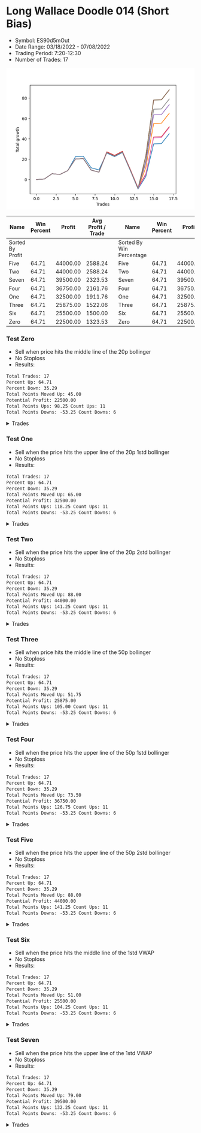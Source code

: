 # Long Wallace Doodle 014 (Short Bias)
- Symbol: ES90d5mOut
- Date Range: 03/18/2022 - 07/08/2022
- Trading Period: 7:20-12:30
- Number of Trades: 17

![Plot](LongWallaceDoodle014ES90d5mOut(ShortBias).png)

| Name | Win Percent | Profit | Avg Profit / Trade |     | Name | Win Percent | Profit | Avg Profit / Trade |
| ---- | ----------- | ------ | ------------------ | --- | ---- | ----------- | ------ | ------------------ |
| Sorted By <br> Profit | | | | | Sorted By <br> Win Percentage ||||
| Five | 64.71 | 44000.00 | 2588.24 |     | Five | 64.71 | 44000.00 | 2588.24 |
| Two | 64.71 | 44000.00 | 2588.24 |     | Two | 64.71 | 44000.00 | 2588.24 |
| Seven | 64.71 | 39500.00 | 2323.53 |     | Seven | 64.71 | 39500.00 | 2323.53 |
| Four | 64.71 | 36750.00 | 2161.76 |     | Four | 64.71 | 36750.00 | 2161.76 |
| One | 64.71 | 32500.00 | 1911.76 |     | One | 64.71 | 32500.00 | 1911.76 |
| Three | 64.71 | 25875.00 | 1522.06 |     | Three | 64.71 | 25875.00 | 1522.06 |
| Six | 64.71 | 25500.00 | 1500.00 |     | Six | 64.71 | 25500.00 | 1500.00 |
| Zero | 64.71 | 22500.00 | 1323.53 |     | Zero | 64.71 | 22500.00 | 1323.53 |

### Test Zero
* Sell when price hits the middle line of the 20p bollinger
* No Stoploss
* Results:
```
Total Trades: 17
Percent Up: 64.71
Percent Down: 35.29
Total Points Moved Up: 45.00
Potential Profit: 22500.00
Total Points Ups: 98.25 Count Ups: 11
Total Points Downs: -53.25 Count Downs: 6
```

<details><summary>Trades</summary>

<code>In: 2022-03-21 10:05:00		Out: 2022-03-21 10:35:55		Total Position Time: 30:55		Total Move Up: 0.50		Total to Date: 0.50</code> <br />
<code>In: 2022-03-23 10:30:00		Out: 2022-03-23 11:00:55		Total Position Time: 30:55		Total Move Up: 5.25		Total to Date: 5.75</code> <br />
<code>In: 2022-03-23 10:45:00		Out: 2022-03-23 11:15:55		Total Position Time: 30:55		Total Move Up: -0.75		Total to Date: 5.00</code> <br />
<code>In: 2022-03-30 08:15:00		Out: 2022-03-30 08:45:55		Total Position Time: 30:55		Total Move Up: 3.75		Total to Date: 8.75</code> <br />
<code>In: 2022-03-30 12:25:00		Out: 2022-03-30 12:46:25		Total Position Time: 21:25		Total Move Up: 13.75		Total to Date: 22.50</code> <br />
<code>In: 2022-03-31 11:20:00		Out: 2022-03-31 11:50:55		Total Position Time: 30:55		Total Move Up: 0.25		Total to Date: 22.75</code> <br />
<code>In: 2022-04-12 11:00:00		Out: 2022-04-12 11:30:55		Total Position Time: 30:55		Total Move Up: -11.25		Total to Date: 11.50</code> <br />
<code>In: 2022-04-18 08:50:00		Out: 2022-04-18 09:20:55		Total Position Time: 30:55		Total Move Up: -2.00		Total to Date: 9.50</code> <br />
<code>In: 2022-04-20 11:55:00		Out: 2022-04-20 12:24:15		Total Position Time: 29:15		Total Move Up: 16.50		Total to Date: 26.00</code> <br />
<code>In: 2022-05-02 10:05:00		Out: 2022-05-02 10:35:55		Total Position Time: 30:55		Total Move Up: -3.50		Total to Date: 22.50</code> <br />
<code>In: 2022-06-08 09:45:00		Out: 2022-06-08 10:15:55		Total Position Time: 30:55		Total Move Up: 4.00		Total to Date: 26.50</code> <br />
<code>In: 2022-06-09 12:15:00		Out: 2022-06-09 12:45:55		Total Position Time: 30:55		Total Move Up: -17.50		Total to Date: 9.00</code> <br />
<code>In: 2022-06-13 12:15:00		Out: 2022-06-13 12:45:55		Total Position Time: 30:55		Total Move Up: -18.25		Total to Date: -9.25</code> <br />
<code>In: 2022-06-15 11:15:00		Out: 2022-06-15 11:17:05		Total Position Time: 02:05		Total Move Up: 12.25		Total to Date: 3.00</code> <br />
<code>In: 2022-06-15 11:35:00		Out: 2022-06-15 11:38:10		Total Position Time: 03:10		Total Move Up: 32.00		Total to Date: 35.00</code> <br />
<code>In: 2022-06-16 11:10:00		Out: 2022-06-16 11:40:55		Total Position Time: 30:55		Total Move Up: 0.25		Total to Date: 35.25</code> <br />
<code>In: 2022-06-29 09:30:00		Out: 2022-06-29 10:00:55		Total Position Time: 30:55		Total Move Up: 9.75		Total to Date: 45.00</code> <br />


</details>

### Test One
* Sell when the price hits the upper line of the 20p 1std bollinger
* No Stoploss
* Results:
```
Total Trades: 17
Percent Up: 64.71
Percent Down: 35.29
Total Points Moved Up: 65.00
Potential Profit: 32500.00
Total Points Ups: 118.25 Count Ups: 11
Total Points Downs: -53.25 Count Downs: 6
```

<details><summary>Trades</summary>

<code>In: 2022-03-21 10:05:00		Out: 2022-03-21 10:35:55		Total Position Time: 30:55		Total Move Up: 0.50		Total to Date: 0.50</code> <br />
<code>In: 2022-03-23 10:30:00		Out: 2022-03-23 11:00:55		Total Position Time: 30:55		Total Move Up: 5.25		Total to Date: 5.75</code> <br />
<code>In: 2022-03-23 10:45:00		Out: 2022-03-23 11:15:55		Total Position Time: 30:55		Total Move Up: -0.75		Total to Date: 5.00</code> <br />
<code>In: 2022-03-30 08:15:00		Out: 2022-03-30 08:45:55		Total Position Time: 30:55		Total Move Up: 3.75		Total to Date: 8.75</code> <br />
<code>In: 2022-03-30 12:25:00		Out: 2022-03-30 12:55:55		Total Position Time: 30:55		Total Move Up: 11.50		Total to Date: 20.25</code> <br />
<code>In: 2022-03-31 11:20:00		Out: 2022-03-31 11:50:55		Total Position Time: 30:55		Total Move Up: 0.25		Total to Date: 20.50</code> <br />
<code>In: 2022-04-12 11:00:00		Out: 2022-04-12 11:30:55		Total Position Time: 30:55		Total Move Up: -11.25		Total to Date: 9.25</code> <br />
<code>In: 2022-04-18 08:50:00		Out: 2022-04-18 09:20:55		Total Position Time: 30:55		Total Move Up: -2.00		Total to Date: 7.25</code> <br />
<code>In: 2022-04-20 11:55:00		Out: 2022-04-20 12:25:55		Total Position Time: 30:55		Total Move Up: 19.25		Total to Date: 26.50</code> <br />
<code>In: 2022-05-02 10:05:00		Out: 2022-05-02 10:35:55		Total Position Time: 30:55		Total Move Up: -3.50		Total to Date: 23.00</code> <br />
<code>In: 2022-06-08 09:45:00		Out: 2022-06-08 10:15:55		Total Position Time: 30:55		Total Move Up: 4.00		Total to Date: 27.00</code> <br />
<code>In: 2022-06-09 12:15:00		Out: 2022-06-09 12:45:55		Total Position Time: 30:55		Total Move Up: -17.50		Total to Date: 9.50</code> <br />
<code>In: 2022-06-13 12:15:00		Out: 2022-06-13 12:45:55		Total Position Time: 30:55		Total Move Up: -18.25		Total to Date: -8.75</code> <br />
<code>In: 2022-06-15 11:15:00		Out: 2022-06-15 11:38:55		Total Position Time: 23:55		Total Move Up: 20.50		Total to Date: 11.75</code> <br />
<code>In: 2022-06-15 11:35:00		Out: 2022-06-15 11:38:55		Total Position Time: 03:55		Total Move Up: 43.25		Total to Date: 55.00</code> <br />
<code>In: 2022-06-16 11:10:00		Out: 2022-06-16 11:40:55		Total Position Time: 30:55		Total Move Up: 0.25		Total to Date: 55.25</code> <br />
<code>In: 2022-06-29 09:30:00		Out: 2022-06-29 10:00:55		Total Position Time: 30:55		Total Move Up: 9.75		Total to Date: 65.00</code> <br />


</details>

### Test Two
* Sell when the price hits the upper line of the 20p 2std bollinger
* No Stoploss
* Results:
```
Total Trades: 17
Percent Up: 64.71
Percent Down: 35.29
Total Points Moved Up: 88.00
Potential Profit: 44000.00
Total Points Ups: 141.25 Count Ups: 11
Total Points Downs: -53.25 Count Downs: 6
```

<details><summary>Trades</summary>

<code>In: 2022-03-21 10:05:00		Out: 2022-03-21 10:35:55		Total Position Time: 30:55		Total Move Up: 0.50		Total to Date: 0.50</code> <br />
<code>In: 2022-03-23 10:30:00		Out: 2022-03-23 11:00:55		Total Position Time: 30:55		Total Move Up: 5.25		Total to Date: 5.75</code> <br />
<code>In: 2022-03-23 10:45:00		Out: 2022-03-23 11:15:55		Total Position Time: 30:55		Total Move Up: -0.75		Total to Date: 5.00</code> <br />
<code>In: 2022-03-30 08:15:00		Out: 2022-03-30 08:45:55		Total Position Time: 30:55		Total Move Up: 3.75		Total to Date: 8.75</code> <br />
<code>In: 2022-03-30 12:25:00		Out: 2022-03-30 12:55:55		Total Position Time: 30:55		Total Move Up: 11.50		Total to Date: 20.25</code> <br />
<code>In: 2022-03-31 11:20:00		Out: 2022-03-31 11:50:55		Total Position Time: 30:55		Total Move Up: 0.25		Total to Date: 20.50</code> <br />
<code>In: 2022-04-12 11:00:00		Out: 2022-04-12 11:30:55		Total Position Time: 30:55		Total Move Up: -11.25		Total to Date: 9.25</code> <br />
<code>In: 2022-04-18 08:50:00		Out: 2022-04-18 09:20:55		Total Position Time: 30:55		Total Move Up: -2.00		Total to Date: 7.25</code> <br />
<code>In: 2022-04-20 11:55:00		Out: 2022-04-20 12:25:55		Total Position Time: 30:55		Total Move Up: 19.25		Total to Date: 26.50</code> <br />
<code>In: 2022-05-02 10:05:00		Out: 2022-05-02 10:35:55		Total Position Time: 30:55		Total Move Up: -3.50		Total to Date: 23.00</code> <br />
<code>In: 2022-06-08 09:45:00		Out: 2022-06-08 10:15:55		Total Position Time: 30:55		Total Move Up: 4.00		Total to Date: 27.00</code> <br />
<code>In: 2022-06-09 12:15:00		Out: 2022-06-09 12:45:55		Total Position Time: 30:55		Total Move Up: -17.50		Total to Date: 9.50</code> <br />
<code>In: 2022-06-13 12:15:00		Out: 2022-06-13 12:45:55		Total Position Time: 30:55		Total Move Up: -18.25		Total to Date: -8.75</code> <br />
<code>In: 2022-06-15 11:15:00		Out: 2022-06-15 11:41:00		Total Position Time: 26:00		Total Move Up: 32.00		Total to Date: 23.25</code> <br />
<code>In: 2022-06-15 11:35:00		Out: 2022-06-15 11:41:00		Total Position Time: 06:00		Total Move Up: 54.75		Total to Date: 78.00</code> <br />
<code>In: 2022-06-16 11:10:00		Out: 2022-06-16 11:40:55		Total Position Time: 30:55		Total Move Up: 0.25		Total to Date: 78.25</code> <br />
<code>In: 2022-06-29 09:30:00		Out: 2022-06-29 10:00:55		Total Position Time: 30:55		Total Move Up: 9.75		Total to Date: 88.00</code> <br />


</details>

### Test Three
* Sell when price hits the middle line of the 50p bollinger
* No Stoploss
* Results:
```
Total Trades: 17
Percent Up: 64.71
Percent Down: 35.29
Total Points Moved Up: 51.75
Potential Profit: 25875.00
Total Points Ups: 105.00 Count Ups: 11
Total Points Downs: -53.25 Count Downs: 6
```

<details><summary>Trades</summary>

<code>In: 2022-03-21 10:05:00		Out: 2022-03-21 10:35:55		Total Position Time: 30:55		Total Move Up: 0.50		Total to Date: 0.50</code> <br />
<code>In: 2022-03-23 10:30:00		Out: 2022-03-23 11:00:55		Total Position Time: 30:55		Total Move Up: 5.25		Total to Date: 5.75</code> <br />
<code>In: 2022-03-23 10:45:00		Out: 2022-03-23 11:15:55		Total Position Time: 30:55		Total Move Up: -0.75		Total to Date: 5.00</code> <br />
<code>In: 2022-03-30 08:15:00		Out: 2022-03-30 08:45:55		Total Position Time: 30:55		Total Move Up: 3.75		Total to Date: 8.75</code> <br />
<code>In: 2022-03-30 12:25:00		Out: 2022-03-30 12:55:55		Total Position Time: 30:55		Total Move Up: 11.50		Total to Date: 20.25</code> <br />
<code>In: 2022-03-31 11:20:00		Out: 2022-03-31 11:50:55		Total Position Time: 30:55		Total Move Up: 0.25		Total to Date: 20.50</code> <br />
<code>In: 2022-04-12 11:00:00		Out: 2022-04-12 11:30:55		Total Position Time: 30:55		Total Move Up: -11.25		Total to Date: 9.25</code> <br />
<code>In: 2022-04-18 08:50:00		Out: 2022-04-18 09:20:55		Total Position Time: 30:55		Total Move Up: -2.00		Total to Date: 7.25</code> <br />
<code>In: 2022-04-20 11:55:00		Out: 2022-04-20 12:25:50		Total Position Time: 30:50		Total Move Up: 20.00		Total to Date: 27.25</code> <br />
<code>In: 2022-05-02 10:05:00		Out: 2022-05-02 10:35:55		Total Position Time: 30:55		Total Move Up: -3.50		Total to Date: 23.75</code> <br />
<code>In: 2022-06-08 09:45:00		Out: 2022-06-08 10:15:55		Total Position Time: 30:55		Total Move Up: 4.00		Total to Date: 27.75</code> <br />
<code>In: 2022-06-09 12:15:00		Out: 2022-06-09 12:45:55		Total Position Time: 30:55		Total Move Up: -17.50		Total to Date: 10.25</code> <br />
<code>In: 2022-06-13 12:15:00		Out: 2022-06-13 12:45:55		Total Position Time: 30:55		Total Move Up: -18.25		Total to Date: -8.00</code> <br />
<code>In: 2022-06-15 11:15:00		Out: 2022-06-15 11:38:45		Total Position Time: 23:45		Total Move Up: 13.50		Total to Date: 5.50</code> <br />
<code>In: 2022-06-15 11:35:00		Out: 2022-06-15 11:38:45		Total Position Time: 03:45		Total Move Up: 36.25		Total to Date: 41.75</code> <br />
<code>In: 2022-06-16 11:10:00		Out: 2022-06-16 11:40:55		Total Position Time: 30:55		Total Move Up: 0.25		Total to Date: 42.00</code> <br />
<code>In: 2022-06-29 09:30:00		Out: 2022-06-29 10:00:55		Total Position Time: 30:55		Total Move Up: 9.75		Total to Date: 51.75</code> <br />


</details>

### Test Four
* Sell when the price hits the upper line of the 50p 1std bollinger
* No Stoploss
* Results:
```
Total Trades: 17
Percent Up: 64.71
Percent Down: 35.29
Total Points Moved Up: 73.50
Potential Profit: 36750.00
Total Points Ups: 126.75 Count Ups: 11
Total Points Downs: -53.25 Count Downs: 6
```

<details><summary>Trades</summary>

<code>In: 2022-03-21 10:05:00		Out: 2022-03-21 10:35:55		Total Position Time: 30:55		Total Move Up: 0.50		Total to Date: 0.50</code> <br />
<code>In: 2022-03-23 10:30:00		Out: 2022-03-23 11:00:55		Total Position Time: 30:55		Total Move Up: 5.25		Total to Date: 5.75</code> <br />
<code>In: 2022-03-23 10:45:00		Out: 2022-03-23 11:15:55		Total Position Time: 30:55		Total Move Up: -0.75		Total to Date: 5.00</code> <br />
<code>In: 2022-03-30 08:15:00		Out: 2022-03-30 08:45:55		Total Position Time: 30:55		Total Move Up: 3.75		Total to Date: 8.75</code> <br />
<code>In: 2022-03-30 12:25:00		Out: 2022-03-30 12:55:55		Total Position Time: 30:55		Total Move Up: 11.50		Total to Date: 20.25</code> <br />
<code>In: 2022-03-31 11:20:00		Out: 2022-03-31 11:50:55		Total Position Time: 30:55		Total Move Up: 0.25		Total to Date: 20.50</code> <br />
<code>In: 2022-04-12 11:00:00		Out: 2022-04-12 11:30:55		Total Position Time: 30:55		Total Move Up: -11.25		Total to Date: 9.25</code> <br />
<code>In: 2022-04-18 08:50:00		Out: 2022-04-18 09:20:55		Total Position Time: 30:55		Total Move Up: -2.00		Total to Date: 7.25</code> <br />
<code>In: 2022-04-20 11:55:00		Out: 2022-04-20 12:25:55		Total Position Time: 30:55		Total Move Up: 19.25		Total to Date: 26.50</code> <br />
<code>In: 2022-05-02 10:05:00		Out: 2022-05-02 10:35:55		Total Position Time: 30:55		Total Move Up: -3.50		Total to Date: 23.00</code> <br />
<code>In: 2022-06-08 09:45:00		Out: 2022-06-08 10:15:55		Total Position Time: 30:55		Total Move Up: 4.00		Total to Date: 27.00</code> <br />
<code>In: 2022-06-09 12:15:00		Out: 2022-06-09 12:45:55		Total Position Time: 30:55		Total Move Up: -17.50		Total to Date: 9.50</code> <br />
<code>In: 2022-06-13 12:15:00		Out: 2022-06-13 12:45:55		Total Position Time: 30:55		Total Move Up: -18.25		Total to Date: -8.75</code> <br />
<code>In: 2022-06-15 11:15:00		Out: 2022-06-15 11:39:00		Total Position Time: 24:00		Total Move Up: 24.75		Total to Date: 16.00</code> <br />
<code>In: 2022-06-15 11:35:00		Out: 2022-06-15 11:39:00		Total Position Time: 04:00		Total Move Up: 47.50		Total to Date: 63.50</code> <br />
<code>In: 2022-06-16 11:10:00		Out: 2022-06-16 11:40:55		Total Position Time: 30:55		Total Move Up: 0.25		Total to Date: 63.75</code> <br />
<code>In: 2022-06-29 09:30:00		Out: 2022-06-29 10:00:55		Total Position Time: 30:55		Total Move Up: 9.75		Total to Date: 73.50</code> <br />


</details>

### Test Five
* Sell when the price hits the upper line of the 50p 2std bollinger
* No Stoploss
* Results:
```
Total Trades: 17
Percent Up: 64.71
Percent Down: 35.29
Total Points Moved Up: 88.00
Potential Profit: 44000.00
Total Points Ups: 141.25 Count Ups: 11
Total Points Downs: -53.25 Count Downs: 6
```

<details><summary>Trades</summary>

<code>In: 2022-03-21 10:05:00		Out: 2022-03-21 10:35:55		Total Position Time: 30:55		Total Move Up: 0.50		Total to Date: 0.50</code> <br />
<code>In: 2022-03-23 10:30:00		Out: 2022-03-23 11:00:55		Total Position Time: 30:55		Total Move Up: 5.25		Total to Date: 5.75</code> <br />
<code>In: 2022-03-23 10:45:00		Out: 2022-03-23 11:15:55		Total Position Time: 30:55		Total Move Up: -0.75		Total to Date: 5.00</code> <br />
<code>In: 2022-03-30 08:15:00		Out: 2022-03-30 08:45:55		Total Position Time: 30:55		Total Move Up: 3.75		Total to Date: 8.75</code> <br />
<code>In: 2022-03-30 12:25:00		Out: 2022-03-30 12:55:55		Total Position Time: 30:55		Total Move Up: 11.50		Total to Date: 20.25</code> <br />
<code>In: 2022-03-31 11:20:00		Out: 2022-03-31 11:50:55		Total Position Time: 30:55		Total Move Up: 0.25		Total to Date: 20.50</code> <br />
<code>In: 2022-04-12 11:00:00		Out: 2022-04-12 11:30:55		Total Position Time: 30:55		Total Move Up: -11.25		Total to Date: 9.25</code> <br />
<code>In: 2022-04-18 08:50:00		Out: 2022-04-18 09:20:55		Total Position Time: 30:55		Total Move Up: -2.00		Total to Date: 7.25</code> <br />
<code>In: 2022-04-20 11:55:00		Out: 2022-04-20 12:25:55		Total Position Time: 30:55		Total Move Up: 19.25		Total to Date: 26.50</code> <br />
<code>In: 2022-05-02 10:05:00		Out: 2022-05-02 10:35:55		Total Position Time: 30:55		Total Move Up: -3.50		Total to Date: 23.00</code> <br />
<code>In: 2022-06-08 09:45:00		Out: 2022-06-08 10:15:55		Total Position Time: 30:55		Total Move Up: 4.00		Total to Date: 27.00</code> <br />
<code>In: 2022-06-09 12:15:00		Out: 2022-06-09 12:45:55		Total Position Time: 30:55		Total Move Up: -17.50		Total to Date: 9.50</code> <br />
<code>In: 2022-06-13 12:15:00		Out: 2022-06-13 12:45:55		Total Position Time: 30:55		Total Move Up: -18.25		Total to Date: -8.75</code> <br />
<code>In: 2022-06-15 11:15:00		Out: 2022-06-15 11:41:00		Total Position Time: 26:00		Total Move Up: 32.00		Total to Date: 23.25</code> <br />
<code>In: 2022-06-15 11:35:00		Out: 2022-06-15 11:41:00		Total Position Time: 06:00		Total Move Up: 54.75		Total to Date: 78.00</code> <br />
<code>In: 2022-06-16 11:10:00		Out: 2022-06-16 11:40:55		Total Position Time: 30:55		Total Move Up: 0.25		Total to Date: 78.25</code> <br />
<code>In: 2022-06-29 09:30:00		Out: 2022-06-29 10:00:55		Total Position Time: 30:55		Total Move Up: 9.75		Total to Date: 88.00</code> <br />


</details>

### Test Six
* Sell when the price hits the middle line of the 1std VWAP
* No Stoploss
* Results:
```
Total Trades: 17
Percent Up: 64.71
Percent Down: 35.29
Total Points Moved Up: 51.00
Potential Profit: 25500.00
Total Points Ups: 104.25 Count Ups: 11
Total Points Downs: -53.25 Count Downs: 6
```

<details><summary>Trades</summary>

<code>In: 2022-03-21 10:05:00		Out: 2022-03-21 10:35:55		Total Position Time: 30:55		Total Move Up: 0.50		Total to Date: 0.50</code> <br />
<code>In: 2022-03-23 10:30:00		Out: 2022-03-23 11:00:55		Total Position Time: 30:55		Total Move Up: 5.25		Total to Date: 5.75</code> <br />
<code>In: 2022-03-23 10:45:00		Out: 2022-03-23 11:15:55		Total Position Time: 30:55		Total Move Up: -0.75		Total to Date: 5.00</code> <br />
<code>In: 2022-03-30 08:15:00		Out: 2022-03-30 08:45:55		Total Position Time: 30:55		Total Move Up: 3.75		Total to Date: 8.75</code> <br />
<code>In: 2022-03-30 12:25:00		Out: 2022-03-30 12:55:55		Total Position Time: 30:55		Total Move Up: 11.50		Total to Date: 20.25</code> <br />
<code>In: 2022-03-31 11:20:00		Out: 2022-03-31 11:50:55		Total Position Time: 30:55		Total Move Up: 0.25		Total to Date: 20.50</code> <br />
<code>In: 2022-04-12 11:00:00		Out: 2022-04-12 11:30:55		Total Position Time: 30:55		Total Move Up: -11.25		Total to Date: 9.25</code> <br />
<code>In: 2022-04-18 08:50:00		Out: 2022-04-18 09:20:55		Total Position Time: 30:55		Total Move Up: -2.00		Total to Date: 7.25</code> <br />
<code>In: 2022-04-20 11:55:00		Out: 2022-04-20 12:25:55		Total Position Time: 30:55		Total Move Up: 19.25		Total to Date: 26.50</code> <br />
<code>In: 2022-05-02 10:05:00		Out: 2022-05-02 10:35:55		Total Position Time: 30:55		Total Move Up: -3.50		Total to Date: 23.00</code> <br />
<code>In: 2022-06-08 09:45:00		Out: 2022-06-08 10:15:55		Total Position Time: 30:55		Total Move Up: 4.00		Total to Date: 27.00</code> <br />
<code>In: 2022-06-09 12:15:00		Out: 2022-06-09 12:45:55		Total Position Time: 30:55		Total Move Up: -17.50		Total to Date: 9.50</code> <br />
<code>In: 2022-06-13 12:15:00		Out: 2022-06-13 12:45:55		Total Position Time: 30:55		Total Move Up: -18.25		Total to Date: -8.75</code> <br />
<code>In: 2022-06-15 11:15:00		Out: 2022-06-15 11:38:45		Total Position Time: 23:45		Total Move Up: 13.50		Total to Date: 4.75</code> <br />
<code>In: 2022-06-15 11:35:00		Out: 2022-06-15 11:38:45		Total Position Time: 03:45		Total Move Up: 36.25		Total to Date: 41.00</code> <br />
<code>In: 2022-06-16 11:10:00		Out: 2022-06-16 11:40:55		Total Position Time: 30:55		Total Move Up: 0.25		Total to Date: 41.25</code> <br />
<code>In: 2022-06-29 09:30:00		Out: 2022-06-29 10:00:55		Total Position Time: 30:55		Total Move Up: 9.75		Total to Date: 51.00</code> <br />


</details>

### Test Seven
* Sell when the price hits the upper line of the 1std VWAP
* No Stoploss
* Results:
```
Total Trades: 17
Percent Up: 64.71
Percent Down: 35.29
Total Points Moved Up: 79.00
Potential Profit: 39500.00
Total Points Ups: 132.25 Count Ups: 11
Total Points Downs: -53.25 Count Downs: 6
```

<details><summary>Trades</summary>

<code>In: 2022-03-21 10:05:00		Out: 2022-03-21 10:35:55		Total Position Time: 30:55		Total Move Up: 0.50		Total to Date: 0.50</code> <br />
<code>In: 2022-03-23 10:30:00		Out: 2022-03-23 11:00:55		Total Position Time: 30:55		Total Move Up: 5.25		Total to Date: 5.75</code> <br />
<code>In: 2022-03-23 10:45:00		Out: 2022-03-23 11:15:55		Total Position Time: 30:55		Total Move Up: -0.75		Total to Date: 5.00</code> <br />
<code>In: 2022-03-30 08:15:00		Out: 2022-03-30 08:45:55		Total Position Time: 30:55		Total Move Up: 3.75		Total to Date: 8.75</code> <br />
<code>In: 2022-03-30 12:25:00		Out: 2022-03-30 12:55:55		Total Position Time: 30:55		Total Move Up: 11.50		Total to Date: 20.25</code> <br />
<code>In: 2022-03-31 11:20:00		Out: 2022-03-31 11:50:55		Total Position Time: 30:55		Total Move Up: 0.25		Total to Date: 20.50</code> <br />
<code>In: 2022-04-12 11:00:00		Out: 2022-04-12 11:30:55		Total Position Time: 30:55		Total Move Up: -11.25		Total to Date: 9.25</code> <br />
<code>In: 2022-04-18 08:50:00		Out: 2022-04-18 09:20:55		Total Position Time: 30:55		Total Move Up: -2.00		Total to Date: 7.25</code> <br />
<code>In: 2022-04-20 11:55:00		Out: 2022-04-20 12:25:55		Total Position Time: 30:55		Total Move Up: 19.25		Total to Date: 26.50</code> <br />
<code>In: 2022-05-02 10:05:00		Out: 2022-05-02 10:35:55		Total Position Time: 30:55		Total Move Up: -3.50		Total to Date: 23.00</code> <br />
<code>In: 2022-06-08 09:45:00		Out: 2022-06-08 10:15:55		Total Position Time: 30:55		Total Move Up: 4.00		Total to Date: 27.00</code> <br />
<code>In: 2022-06-09 12:15:00		Out: 2022-06-09 12:45:55		Total Position Time: 30:55		Total Move Up: -17.50		Total to Date: 9.50</code> <br />
<code>In: 2022-06-13 12:15:00		Out: 2022-06-13 12:45:55		Total Position Time: 30:55		Total Move Up: -18.25		Total to Date: -8.75</code> <br />
<code>In: 2022-06-15 11:15:00		Out: 2022-06-15 11:40:55		Total Position Time: 25:55		Total Move Up: 27.50		Total to Date: 18.75</code> <br />
<code>In: 2022-06-15 11:35:00		Out: 2022-06-15 11:40:55		Total Position Time: 05:55		Total Move Up: 50.25		Total to Date: 69.00</code> <br />
<code>In: 2022-06-16 11:10:00		Out: 2022-06-16 11:40:55		Total Position Time: 30:55		Total Move Up: 0.25		Total to Date: 69.25</code> <br />
<code>In: 2022-06-29 09:30:00		Out: 2022-06-29 10:00:55		Total Position Time: 30:55		Total Move Up: 9.75		Total to Date: 79.00</code> <br />


</details>